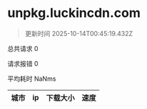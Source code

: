 
  # unpkg.luckincdn.com

  > 更新时间 2025-10-14T00:45:19.432Z
  
  总共请求 0

  请求报错 0

  平均耗时 NaNms

|城市|ip|下载大小|速度|
|-----|----------|---|---|

  